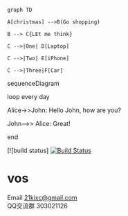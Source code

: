 ```
graph TD

A[christmas] -->B(Go shopping)

B --> C{LEt me think}

C -->|One| D[Laptop]

C -->|Two| E[iPhone]

C -->|Three|F[Car]
```




sequenceDiagram

loop every day

Alice->>John: Hello John, how are you?

John-->> Alice: Great!

end


[![build status] [![Build Status](https://jenkins.dockerproject.org/job/docker/job/cli/job/master/badge/icon)](https://jenkins.dockerproject.org/job/docker/job/cli/job/master/)
# vos
Email	21kixc@gmail.com <br />
QQ交流群 303021126 <br />